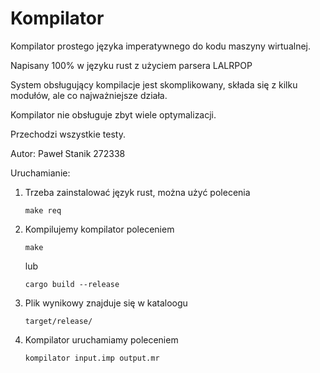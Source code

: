 # Kompilator

Kompilator prostego języka imperatywnego do kodu maszyny wirtualnej.

Napisany 100% w języku rust z użyciem parsera LALRPOP

System obsługujący kompilacje jest skomplikowany, składa się z kilku modułów, ale co najważniejsze działa.

Kompilator nie obsługuje zbyt wiele optymalizacji.

Przechodzi wszystkie testy.

Autor: Paweł Stanik 272338

Uruchamianie:

1. Trzeba zainstalować język rust, można użyć polecenia
   ```
   make req
   ```
2. Kompilujemy kompilator poleceniem
   ```
   make
   ```
   lub
   ```
   cargo build --release
   ```
4. Plik wynikowy znajduje się w kataloogu
   ```
   target/release/
   ```
5. Kompilator uruchamiamy poleceniem
   ```
   kompilator input.imp output.mr
   ```
